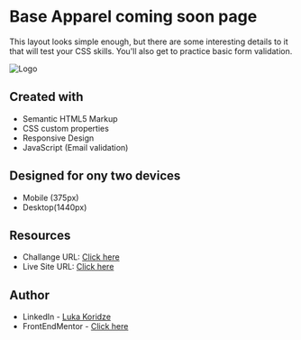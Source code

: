 # Base Apparel coming soon page

This layout looks simple enough, but there are some interesting details to it that will test your CSS skills. You'll also get to practice basic form validation.

![Logo](https://res.cloudinary.com/dz209s6jk/image/upload/v1564914815/Challenges/ae67ohzys48frbejvyce.jpg)


## Created with
- Semantic HTML5 Markup
- CSS custom properties
- Responsive Design
- JavaScript (Email validation)

## Designed for ony two devices 
- Mobile (375px)
- Desktop(1440px)

## Resources

- Challange URL: [Click here](#)
- Live Site URL: [Click here](https://lukenso.github.io/Base-Apparel-coming-soon-page/)
## Author

- LinkedIn - [Luka Koridze](https://www.linkedin.com/in/luka-koridze-4397571a4/)
- FrontEndMentor - [Click here](https://www.frontendmentor.io/profile/lukenso)

